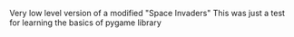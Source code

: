 Very low level version of a modified "Space Invaders"
This was just a test for learning the basics of pygame library

